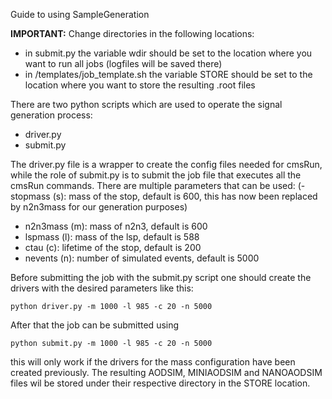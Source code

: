 Guide to using SampleGeneration

**IMPORTANT:** Change directories in the following locations:
- in submit.py the variable wdir should be set to the location where you want to run all jobs (logfiles will be saved there)
- in /templates/job_template.sh the variable STORE should be set to the location where you want to store the resulting .root files

There are two python scripts which are used to operate the signal generation process:
- driver.py
- submit.py

The driver.py file is a wrapper to create the config files needed for cmsRun, while the role of
submit.py is to submit the job file that executes all the cmsRun commands. There are multiple parameters that can be used:
(- stopmass (s): mass of the stop, default is 600, this has now been replaced by n2n3mass for our generation purposes)
- n2n3mass (m): mass of n2n3, default is 600
- lspmass (l): mass of the lsp, default is 588
- ctau (c): lifetime of the stop, default is 200
- nevents (n): number of simulated events, default is 5000

Before submitting the job with the submit.py script one should create the drivers with the desired parameters like this:

```
python driver.py -m 1000 -l 985 -c 20 -n 5000
```

After that the job can be submitted using

```
python submit.py -m 1000 -l 985 -c 20 -n 5000
```

this will only work if the drivers for the mass configuration have been created previously.
The resulting AODSIM, MINIAODSIM and NANOAODSIM files wil be stored under their respective directory in the STORE location.